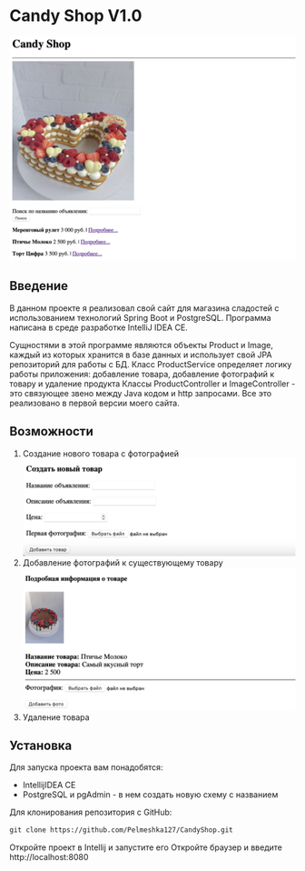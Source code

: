 # Candy Shop V1.0

![image1](images/main.jpg)
## Введение
В данном проекте я реализовал свой сайт для магазина сладостей с использованием технологий Spring Boot и PostgreSQL.
Программа написана в среде разработке IntelliJ IDEA CE.

Сущностями в этой программе являются объекты Product и Image, каждый из которых
хранится в базе данных и использует свой JPA репозиторий для работы с БД.
Класс ProductService определяет логику работы приложения: добавление товара, добавление фотографий к товару и удаление продукта
Классы ProductController и ImageController - это связующее звено между Java кодом и http запросами. Все это реализовано в первой версии моего сайта.

## Возможности

1. Создание нового товара с фотографией
![image2](images/addprod.jpg)
2. Добавление фотографий к существующему товару
![image3](images/addimage.jpg)
3. Удаление товара

## Установка
Для запуска проекта вам понадобятся:
- IntellijIDEA CE
- PostgreSQL и pgAdmin - в нем создать новую схему с названием <candyshop>

Для клонирования репозитория с GitHub:
```dtd
git clone https://github.com/Pelmeshka127/CandyShop.git
```
Откройте проект в Intellij и запустите его
Откройте браузер и введите http://localhost:8080